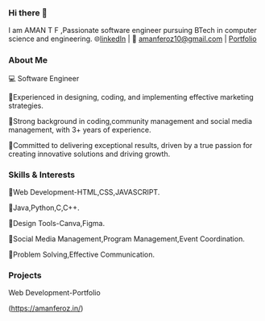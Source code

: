 ### Hi there 👋 
I am AMAN T F ,Passionate software engineer pursuing BTech in computer science and engineering.
🌐[linkedIn](https://www.linkedin.com/in/aman-tf-84b8b8210/) |
📧 amanferoz10@gmail.com |
[Portfolio](https://amanferoz.in/)
### About Me
💻 Software Engineer

🚀Experienced in designing, coding, and implementing effective marketing strategies.

🚀Strong background in coding,community management and social media management, with 3+ years of experience.

🚀Committed to delivering exceptional results, driven by a true passion for creating innovative solutions and driving growth.

### Skills & Interests
📌Web Development-HTML,CSS,JAVASCRIPT.

📌Java,Python,C,C++.

📌Design Tools-Canva,Figma.

📌Social Media Management,Program Management,Event Coordination.

📌Problem Solving,Effective Communication.

### Projects
Web Development-Portfolio

(https://amanferoz.in/)
